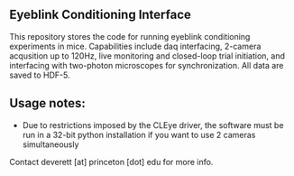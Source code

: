 Eyeblink Conditioning Interface
--------------------------------

This repository stores the code for running eyeblink conditioning experiments in mice. Capabilities include daq interfacing, 2-camera acqusition up to 120Hz, live monitoring and closed-loop trial initiation, and interfacing with two-photon microscopes for synchronization. All data are saved to HDF-5.

Usage notes:
------------

* Due to restrictions imposed by the CLEye driver, the software must be run in a 32-bit python installation if you want to use 2 cameras simultaneously

Contact deverett [at] princeton [dot] edu for more info.

